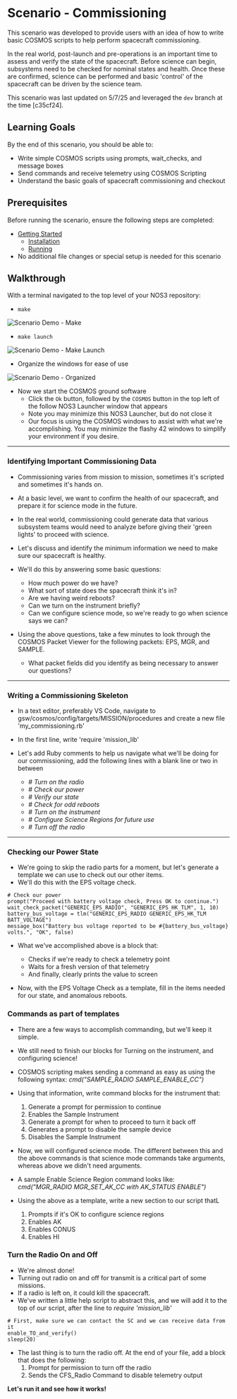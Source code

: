 # Scenario - Commissioning

This scenario was developed to provide users with an idea of how to write basic COSMOS scripts to help perform spacecraft commissioning.

In the real world, post-launch and pre-operations is an important time to assess and verify the state of the spacecraft.
Before science can begin, subsystems need to be checked for nominal states and health.
Once these are confirmed, science can be performed and basic 'control' of the spacecraft can be driven by the science team.

This scenario was last updated on 5/7/25 and leveraged the `dev` branch at the time [c35cf24].

## Learning Goals

By the end of this scenario, you should be able to:
* Write simple COSMOS scripts using prompts, wait_checks, and message boxes
* Send commands and receive telemetry using COSMOS Scripting
* Understand the basic goals of spacecraft commissioning and checkout

## Prerequisites

Before running the scenario, ensure the following steps are completed:
* [Getting Started](./Getting_Started.md)
  * [Installation](./Getting_Started.md#installation)
  * [Running](./Getting_Started.md#running)
* No additional file changes or special setup is needed for this scenario

## Walkthrough

With a terminal navigated to the top level of your NOS3 repository:
* `make`

![Scenario Demo - Make](./_static/scenario_demo/scenario_demo_make.png)

* `make launch`

![Scenario Demo - Make Launch](./_static/scenario_demo/scenario_demo_make_launch.png)

* Organize the windows for ease of use

![Scenario Demo - Organized](./_static/scenario_demo/scenario_demo_organized.png)

* Now we start the COSMOS ground software
  * Click the `Ok` button, followed by the `COSMOS` button in the top left of the follow NOS3 Launcher window that appears
  * Note you may minimize this NOS3 Launcher, but do not close it
  * Our focus is using the COSMOS windows to assist with what we're accomplishing. You may minimize the flashy 42 windows to simplify your environment if you desire.

---
### Identifying Important Commissioning Data

* Commissioning varies from mission to mission, sometimes it's scripted and sometimes it's hands on. 
* At a basic level, we want to confirm the health of our spacecraft, and prepare it for science mode in the future.
* In the real world, commissioning could generate data that various subsystem teams would need to analyze before giving their 'green lights' to proceed with science.

* Let's discuss and identify the minimum information we need to make sure our spacecraft is healthy. 
* We'll do this by answering some basic questions:

  * How much power do we have?
  * What sort of state does the spacecraft think it's in?
  * Are we having weird reboots?
  * Can we turn on the instrument briefly?
  * Can we configure science mode, so we're ready to go when science says we can?

* Using the above questions, take a few minutes to look through the COSMOS Packet Viewer for the following packets: EPS, MGR, and SAMPLE. 
  * What packet fields did you identify as being necessary to answer our questions?

---
### Writing a Commissioning Skeleton

* In a text editor, preferably VS Code, navigate to gsw/cosmos/config/targets/MISSION/procedures and create a new file 'my_commissioning.rb'
* In the first line, write 'require 'mission_lib'

* Let's add Ruby comments to help us navigate what we'll be doing for our commissioning, add the following lines with a blank line or two in between
  * _# Turn on the radio_
  * _# Check our power_
  * _# Verify our state_
  * _# Check for odd reboots_
  * _# Turn on the instrument_
  * _# Configure Science Regions for future use_
  * _# Turn off the radio_

---
### Checking our Power State

* We're going to skip the radio parts for a moment, but let's generate a template we can use to check out our other items. 
* We'll do this with the EPS voltage check.

```
# Check our power
prompt("Proceed with battery voltage check, Press OK to continue.")
wait_check_packet("GENERIC_EPS_RADIO", "GENERIC_EPS_HK_TLM", 1, 10) 
battery_bus_voltage = tlm("GENERIC_EPS_RADIO GENERIC_EPS_HK_TLM BATT_VOLTAGE")
message_box("Battery bus voltage reported to be #{battery_bus_voltage} volts.", "OK", false)
```

* What we've accomplished above is a block that:
  * Checks if we're ready to check a telemetry point
  * Waits for a fresh version of that telemetry
  * And finally, clearly prints the value to screen

* Now, with the EPS Voltage Check as a template, fill in the items needed for our state, and anomalous reboots.

### Commands as part of templates

* There are a few ways to accomplish commanding, but we'll keep it simple. 
* We still need to finish our blocks for Turning on the instrument, and configuring science!
* COSMOS scripting makes sending a command as easy as using the following syntax: _cmd("SAMPLE_RADIO SAMPLE_ENABLE_CC")_
* Using that information, write command blocks for the instrument that:
  1) Generate a prompt for permission to continue
  2) Enables the Sample Instrument
  3) Generate a prompt for when to proceed to turn it back off
  4) Generates a prompt to disable the sample device
  5) Disables the Sample Instrument

* Now, we will configured science mode. The different between this and the above commands is that science mode commands take arguments, whereas above we didn't need arguments.

* A sample Enable Science Region command looks like: _cmd("MGR_RADIO MGR_SET_AK_CC with AK_STATUS ENABLE")_
* Using the above as a template, write a new section to our script thatL
  1) Prompts if it's OK to configure science regions
  2) Enables AK
  3) Enables CONUS
  4) Enables HI

### Turn the Radio On and Off
* We're almost done! 
* Turning out radio on and off for transmit is a critical part of some missions.
* If a radio is left on, it could kill the spacecraft.
* We've written a little help script to abstract this, and we will add it to the top of our script, after the line to _require 'mission_lib'_
```
# First, make sure we can contact the SC and we can receive data from it
enable_TO_and_verify()
sleep(20)
```
* The last thing is to turn the radio off. At the end of your file, add a block that does the following:
  1) Prompt for permission to turn off the radio
  2) Sends the CFS_Radio Command to disable telemetry output

**Let's run it and see how it works!**
